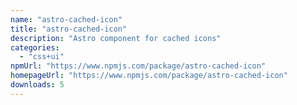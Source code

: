 ```yaml
---
name: "astro-cached-icon"
title: "astro-cached-icon"
description: "Astro component for cached icons"
categories:
  - "css+ui"
npmUrl: "https://www.npmjs.com/package/astro-cached-icon"
homepageUrl: "https://www.npmjs.com/package/astro-cached-icon"
downloads: 5
---
```

